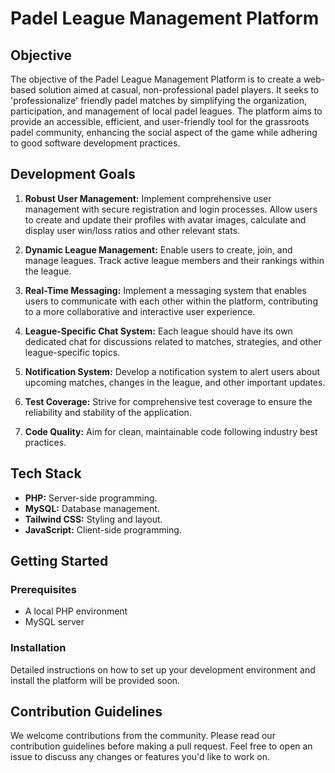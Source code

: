 # Padel League Management Platform

## Objective

The objective of the Padel League Management Platform is to create a web-based solution aimed at casual, non-professional padel players. It seeks to 'professionalize' friendly padel matches by simplifying the organization, participation, and management of local padel leagues. The platform aims to provide an accessible, efficient, and user-friendly tool for the grassroots padel community, enhancing the social aspect of the game while adhering to good software development practices.

## Development Goals

1. **Robust User Management:** Implement comprehensive user management with secure registration and login processes. Allow users to create and update their profiles with avatar images, calculate and display user win/loss ratios and other relevant stats.

2. **Dynamic League Management:** Enable users to create, join, and manage leagues. Track active league members and their rankings within the league.

3. **Real-Time Messaging:** Implement a messaging system that enables users to communicate with each other within the platform, contributing to a more collaborative and interactive user experience.

4. **League-Specific Chat System:** Each league should have its own dedicated chat for discussions related to matches, strategies, and other league-specific topics.

5. **Notification System:** Develop a notification system to alert users about upcoming matches, changes in the league, and other important updates.

6. **Test Coverage:** Strive for comprehensive test coverage to ensure the reliability and stability of the application.

7. **Code Quality:** Aim for clean, maintainable code following industry best practices.

## Tech Stack

- **PHP:** Server-side programming.
- **MySQL:** Database management.
- **Tailwind CSS:** Styling and layout.
- **JavaScript:** Client-side programming.

## Getting Started

### Prerequisites
- A local PHP environment
- MySQL server

### Installation

Detailed instructions on how to set up your development environment and install the platform will be provided soon.

## Contribution Guidelines

We welcome contributions from the community. Please read our contribution guidelines before making a pull request. Feel free to open an issue to discuss any changes or features you'd like to work on.
